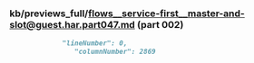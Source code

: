 ### kb/previews_full/flows__service-first__master-and-slot@guest.har.part047.md (part 002)

```md
             "lineNumber": 0,
                "columnNumber": 2869
   
```

```

